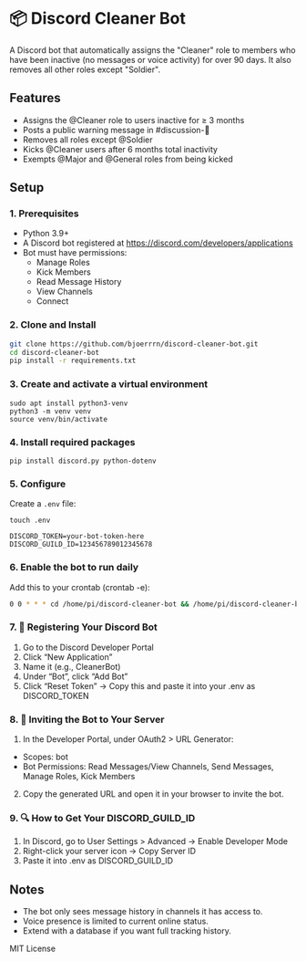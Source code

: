 # 📦 Discord Cleaner Bot

A Discord bot that automatically assigns the "Cleaner" role to members who have been inactive (no messages or voice activity) for over 90 days. It also removes all other roles except "Soldier".

## Features

-	Assigns the @Cleaner role to users inactive for ≥ 3 months
-	Posts a public warning message in #discussion-💬
-	Removes all roles except @Soldier
-	Kicks @Cleaner users after 6 months total inactivity
-	Exempts @Major and @General roles from being kicked

## Setup

### 1. Prerequisites

- Python 3.9+
- A Discord bot registered at https://discord.com/developers/applications
- Bot must have permissions:
  - Manage Roles
  - Kick Members
  - Read Message History
  - View Channels
  - Connect

### 2. Clone and Install

```bash
git clone https://github.com/bjoerrrn/discord-cleaner-bot.git
cd discord-cleaner-bot
pip install -r requirements.txt
```


### 3. Create and activate a virtual environment

```
sudo apt install python3-venv
python3 -m venv venv
source venv/bin/activate
```

### 4. Install required packages

```
pip install discord.py python-dotenv
```

### 5. Configure

Create a `.env` file:
```
touch .env
```

```
DISCORD_TOKEN=your-bot-token-here
DISCORD_GUILD_ID=123456789012345678
```

### 6. Enable the bot to run daily

Add this to your crontab (crontab -e):

```bash
0 0 * * * cd /home/pi/discord-cleaner-bot && /home/pi/discord-cleaner-bot/venv/bin/python bot.py >> bot.log 2>&1
```

### 7. 🤖 Registering Your Discord Bot
1.	Go to the Discord Developer Portal
2.	Click “New Application”
3.	Name it (e.g., CleanerBot)
4.	Under “Bot”, click “Add Bot”
5.	Click “Reset Token” → Copy this and paste it into your .env as DISCORD_TOKEN

### 8. 🧾 Inviting the Bot to Your Server
1.	In the Developer Portal, under OAuth2 > URL Generator:
-	Scopes: bot
- Bot Permissions: Read Messages/View Channels, Send Messages, Manage Roles, Kick Members
2.	Copy the generated URL and open it in your browser to invite the bot.

### 9. 🔍 How to Get Your DISCORD_GUILD_ID
1.	In Discord, go to User Settings > Advanced → Enable Developer Mode
2.	Right-click your server icon → Copy Server ID
3.	Paste it into .env as DISCORD_GUILD_ID


## Notes

- The bot only sees message history in channels it has access to.
- Voice presence is limited to current online status.
- Extend with a database if you want full tracking history.

MIT License
